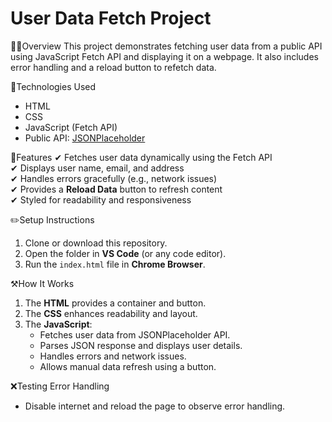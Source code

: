 # User Data Fetch Project

🚀🚀Overview
This project demonstrates fetching user data from a public API using JavaScript Fetch API and displaying it on a webpage. It also includes error handling and a reload button to refetch data.

 📝Technologies Used
- HTML
- CSS
- JavaScript (Fetch API)
- Public API: [JSONPlaceholder](https://jsonplaceholder.typicode.com/users)

📱Features
✔ Fetches user data dynamically using the Fetch API  
✔ Displays user name, email, and address  
✔ Handles errors gracefully (e.g., network issues)  
✔ Provides a **Reload Data** button to refresh content  
✔ Styled for readability and responsiveness  

✏️Setup Instructions
1. Clone or download this repository.
2. Open the folder in **VS Code** (or any code editor).
3. Run the `index.html` file in **Chrome Browser**.


⚒️How It Works
1. The **HTML** provides a container and button.
2. The **CSS** enhances readability and layout.
3. The **JavaScript**:
   - Fetches user data from JSONPlaceholder API.
   - Parses JSON response and displays user details.
   - Handles errors and network issues.
   - Allows manual data refresh using a button.

❌Testing Error Handling
- Disable internet and reload the page to observe error handling.

